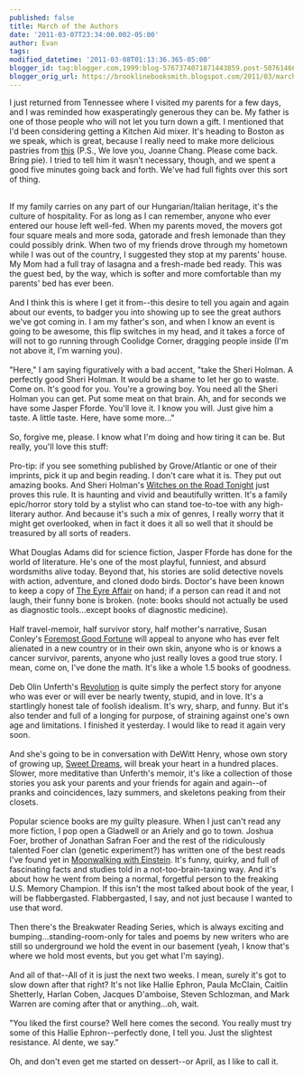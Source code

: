 ```yaml
---
published: false
title: March of the Authors
date: '2011-03-07T23:34:00.002-05:00'
author: Evan
tags: 
modified_datetime: '2011-03-08T01:13:36.365-05:00'
blogger_id: tag:blogger.com,1999:blog-5767374071871443859.post-5076146602613081132
blogger_orig_url: https://brooklinebooksmith.blogspot.com/2011/03/march-of-authors.html
---
```


I just returned from Tennessee where I visited my parents for a few days, and I was reminded how exasperatingly generous they can be. My father is one of those people who will not let you turn down a gift. I mentioned that I'd been considering getting a Kitchen Aid mixer. It's heading to Boston as we speak, which is great, because I really need to make more delicious pastries from <a href="https://www.brooklinebooksmith-shop.com/book/9780811869447">this</a> (P.S., We love you, Joanne Chang. Please come back. Bring pie). I tried to tell him it wasn't necessary, though, and we spent a good five minutes going back and forth. We've had full fights over this sort of thing.<div><br /></div><div>If my family carries on any part of our Hungarian/Italian heritage, it's the culture of hospitality. For as long as I can remember, anyone who ever entered our house left well-fed. When my parents moved, the movers got four square meals and more soda, gatorade and fresh lemonade than they could possibly drink. When two of my friends drove through my hometown while I was out of the country, I suggested they stop at my parents' house. My Mom had a full tray of lasagna and a fresh-made bed ready. This was the guest bed, by the way, which is softer and more comfortable than my parents' bed has ever been.</div><div><br /></div><div>And I think this is where I get it from--this desire to tell you again and again about our events, to badger you into showing up to see the great authors we've got coming in. I am my father's son, and when I know an event is going to be awesome, this flip switches in my head, and it takes a force of will not to go running through Coolidge Corner, dragging people inside (I'm not above it, I'm warning you).</div><div><br /></div><div>"Here," I am saying figuratively with a bad accent, "take the Sheri Holman. A perfectly good Sheri Holman. It would be a shame to let her go to waste. Come on. It's good for you. You're a growing boy. You need all the Sheri Holman you can get. Put some meat on that brain. Ah, and for seconds we have some Jasper Fforde. You'll love it. I know you will. Just give him a taste. A little taste. Here, have some more..."</div><div><br /></div><div>So, forgive me, please. I know what I'm doing and how tiring it can be. But really, you'll love this stuff:</div><div><br /></div><div>Pro-tip: if you see something published by Grove/Atlantic or one of their imprints, pick it up and begin reading. I don't care what it is. They put out amazing books. And Sheri Holman's <a href="https://www.brooklinebooksmith-shop.com/book/9780802119438">Witches on the Road Tonight</a> just proves this rule. It is haunting and vivid and beautifully written. It's a family epic/horror story told by a stylist who can stand toe-to-toe with any high-literary author. And because it's such a mix of genres, I really worry that it might get overlooked, when in fact it does it all so well that it should be treasured by all sorts of readers.</div><div><br /></div><div>What Douglas Adams did for science fiction, Jasper Fforde has done for the world of literature. He's one of the most playful, funniest, and absurd wordsmiths alive today. Beyond that, his stories are solid detective novels with action, adventure, and cloned dodo birds. Doctor's have been known to keep a copy of <a href="https://www.brooklinebooksmith-shop.com/book/9780142001806">The Eyre Affair</a> on hand; if a person can read it and not laugh, their funny bone is broken. (note: books should not actually be used as diagnostic tools...except books of diagnostic medicine).</div><div><br /></div><div>Half travel-memoir, half survivor story, half mother's narrative, Susan Conley's <a href="https://www.brooklinebooksmith-shop.com/book/9780307594068">Foremost Good Fortune</a> will appeal to anyone who has ever felt alienated in a new country or in their own skin, anyone who is or knows a cancer survivor, parents, anyone who just really loves a good true story. I mean, come on, I've done the math. It's like a whole 1.5 books of goodness.</div><div><br /></div><div>Deb Olin Unferth's <a href="https://www.brooklinebooksmith-shop.com/book/9780805093230">Revolution</a> is quite simply the perfect story for anyone who was ever or will ever be nearly twenty, stupid, and in love. It's a startlingly honest tale of foolish idealism. It's wry, sharp, and funny. But it's also tender and full of a longing for purpose, of straining against one's own age and limitations. I finished it yesterday. I would like to read it again very soon.</div><div><br /></div><div>And she's going to be in conversation with DeWitt Henry, whose own story of growing up, <a href="https://www.brooklinebooksmith-shop.com/book/9780984472727">Sweet Dreams</a>, will break your heart in a hundred places. Slower, more meditative than Unferth's memoir, it's like a collection of those stories you ask your parents and your friends for again and again--of pranks and coincidences, lazy summers, and skeletons peaking from their closets.</div><div><br /></div><div>Popular science books are my guilty pleasure. When I just can't read any more fiction, I pop open a Gladwell or an Ariely and go to town. Joshua Foer, brother of Jonathan Safran Foer and the rest of the ridiculously talented Foer clan (genetic experiment?) has written one of the best reads I've found yet in <a href="https://www.brooklinebooksmith-shop.com/book/9781594202292">Moonwalking with Einstein</a>. It's funny, quirky, and full of fascinating facts and studies told in a not-too-brain-taxing way. And it's about how he went from being a normal, forgetful person to the freaking U.S. Memory Champion. If this isn't the most talked about book of the year, I will be flabbergasted. Flabbergasted, I say, and not just because I wanted to use that word.</div><div><br /></div><div>Then there's the Breakwater Reading Series, which is always exciting and bumping...standing-room-only for tales and poems by new writers who are still so underground we hold the event in our basement (yeah, I know that's where we hold most events, but you get what I'm saying).</div><div><br /></div><div>And all of that--All of it is just the next two weeks. I mean, surely it's got to slow down after that right? It's not like Hallie Ephron, Paula McClain, Caitlin Shetterly, Harlan Coben, Jacques D'amboise, Steven Schlozman, and Mark Warren are coming after that or anything...oh, wait.</div><div><br /></div><div>"You liked the first course? Well here comes the second. You really must try some of this Hallie Ephron--perfectly done, I tell you. Just the slightest resistance. Al dente, we say."</div><div><br /></div><div>Oh, and don't even get me started on dessert--or April, as I like to call it.</div>